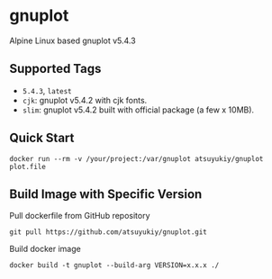 # gnuplot
Alpine Linux based gnuplot v5.4.3

## Supported Tags
- `5.4.3`, `latest`
- `cjk`: gnuplot v5.4.2 with cjk fonts.
- `slim`: gnuplot v5.4.2 built with official package (a few x 10MB).

## Quick Start
```
docker run --rm -v /your/project:/var/gnuplot atsuyukiy/gnuplot plot.file
```

## Build Image with Specific Version
Pull dockerfile from GitHub repository
```
git pull https://github.com/atsuyukiy/gnuplot.git
```
Build docker image
```
docker build -t gnuplot --build-arg VERSION=x.x.x ./
```
